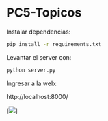 # PC5-Topicos

Instalar dependencias:

```bash
pip install -r requirements.txt
```


Levantar el server con:

```bash
python server.py
```

Ingresar a la web:

http://localhost:8000/

[![](["poc.mp4"](https://github.com/Overglitch/ElectricVehicles/blob/main/poc.mp4))]
